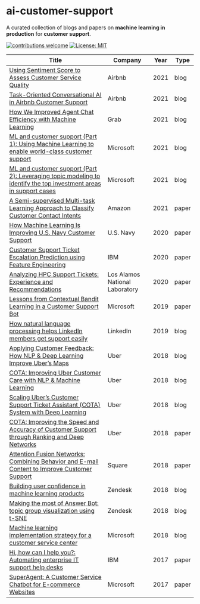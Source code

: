 # ai-customer-support

A curated collection of blogs and papers on **machine learning in production** for **customer support**.

[![contributions welcome](https://img.shields.io/badge/contributions-welcome-brightgreen.svg?style=flat)](./CONTRIBUTING.md) [![License: MIT](https://img.shields.io/badge/License-MIT-yellow.svg)](https://opensource.org/licenses/MIT)

Title | Company | Year | Type
------|---------|------|-----
[Using Sentiment Score to Assess Customer Service Quality](https://medium.com/airbnb-engineering/using-sentiment-score-to-assess-customer-service-quality-43434dbe199b) | Airbnb | 2021 | blog
[Task-Oriented Conversational AI in Airbnb Customer Support](https://medium.com/airbnb-engineering/task-oriented-conversational-ai-in-airbnb-customer-support-5ebf49169eaa) | Airbnb | 2021 | blog
[How We Improved Agent Chat Efficiency with Machine Learning](https://engineering.grab.com/how-we-improved-agent-chat-efficiency-with-ml) | Grab |2021 | blog
[ML and customer support (Part 1): Using Machine Learning to enable world-class customer support](https://medium.com/data-science-at-microsoft/ml-and-customer-support-part-1-using-machine-learning-to-enable-world-class-customer-support-c90b3b02f6a3) | Microsoft | 2021 | blog
[ML and customer support (Part 2): Leveraging topic modeling to identify the top investment areas in support cases](https://medium.com/data-science-at-microsoft/ml-and-customer-support-part-2-leveraging-topic-modeling-to-identify-the-top-investment-areas-in-f0348382c251) | Microsoft | 2021 | blog
[A Semi-supervised Multi-task Learning Approach to Classify Customer Contact Intents](https://arxiv.org/abs/2106.07381) | Amazon | 2021 | paper
[How Machine Learning Is Improving U.S. Navy Customer Support](https://ojs.aaai.org/index.php/AAAI/article/view/7023) | U.S. Navy | 2020 | paper
[Customer Support Ticket Escalation Prediction using Feature Engineering](https://arxiv.org/abs/2010.06145) | IBM | 2020 | paper
[Analyzing HPC Support Tickets: Experience and Recommendations](https://arxiv.org/abs/2010.04321) | Los Alamos National Laboratory | 2020 | paper
[Lessons from Contextual Bandit Learning in a Customer Support Bot](https://arxiv.org/abs/1905.02219) | Microsoft | 2019 | paper
[How natural language processing helps LinkedIn members get support easily](https://engineering.linkedin.com/blog/2019/04/how-natural-language-processing-help-support) | LinkedIn | 2019 | blog
[Applying Customer Feedback: How NLP & Deep Learning Improve Uber’s Maps](https://eng.uber.com/nlp-deep-learning-uber-maps/) | Uber | 2018 | blog
[COTA: Improving Uber Customer Care with NLP & Machine Learning](https://eng.uber.com/cota/) | Uber | 2018 | blog
[Scaling Uber’s Customer Support Ticket Assistant (COTA) System with Deep Learning](https://eng.uber.com/cota-v2/) | Uber | 2018 | blog
[COTA: Improving the Speed and Accuracy of Customer Support through Ranking and Deep Networks](https://arxiv.org/abs/1807.01337) | Uber | 2018 | paper
[Attention Fusion Networks: Combining Behavior and E-mail Content to Improve Customer Support](https://arxiv.org/abs/1811.03169) | Square | 2018 | paper
[Building user confidence in machine learning products](https://medium.com/zendesk-engineering/building-user-confidence-in-machine-learning-products-9b342d4b31c6) | Zendesk | 2018 | blog
[Making the most of Answer Bot: topic group visualization using t-SNE](https://medium.com/zendesk-engineering/making-the-most-of-answer-bot-topic-group-visualization-using-t-sne-fc5ea5bf5f34) | Zendesk | 2018 | blog
[Machine learning implementation strategy for a customer service center](https://cloudblogs.microsoft.com/dynamics365/bdm/2018/02/07/machine-learning-implementation-strategy-for-a-customer-service-center/) | Microsoft | 2018 | blog
[Hi, how can I help you?: Automating enterprise IT support help desks](https://arxiv.org/abs/1711.02012) | IBM | 2017 | paper
[SuperAgent: A Customer Service Chatbot for E-commerce Websites](https://aclanthology.org/P17-4017.pdf) | Microsoft | 2017 | paper